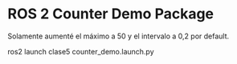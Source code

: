 # ROS 2 Counter Demo Package

Solamente aumenté el máximo a 50 y el intervalo a 0,2 por default.


ros2 launch clase5 counter_demo.launch.py
